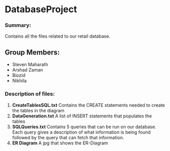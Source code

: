 # DatabaseProject

### Summary:
Contains all the files related to our retail database.
## Group Members:
* Steven Maharath
* Arshad Zaman
* Biozid 
* Nikhila

### Description of files: 

1. **CreateTablesSQL.txt**
   Contains the CREATE statements needed to create the tables in the diagram  
2. **DataGeneration.txt**
   A list of INSERT statements that populates the tables  
3. **SQLQueries.txt**
   Contains 5 queries that can be run on our database. Each query gives a description of what information is being found followed by the query that can fetch that information.  
4. **ER Diagram**
   A jpg that shows the ER-Diagram  

